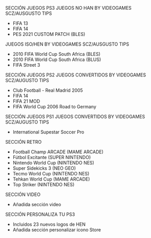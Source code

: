 SECCIÓN JUEGOS PS3
JUEGOS NO HAN BY VIDEOGAMES SCZ/AUSGUSTO TIPS
- FIFA 13
- FIFA 14
- PES 2021 CUSTOM PATCH (BLES)

JUEGOS ISO/HEN BY VIDEOGAMES SCZ/AUSGUSTO TIPS
- 2010 FIFA World Cup South Africa (BLES)
- 2010 FIFA World Cup South Africa (BLUS)
- FIFA Street 3

SECCIÓN JUEGOS PS2
JUEGOS CONVERTIDOS BY VIDEOGAMES SCZ/AUGUSTO TIPS
- Club Football - Real Madrid 2005
- FIFA 14
- FIFA 21 MOD
- FIFA World Cup 2006 Road to Germany

SECCIÓN JUEGOS PS1
JUEGOS CONVERTIDOS BY VIDEOGAMES SCZ/AUGUSTO TIPS
- International Supestar Soccer Pro

SECCIÓN RETRO
- Football Champ ARCADE (MAME ARCADE)
- Fútbol Excitante (SUPER NINTENDO)
- Nintendo World Cup (NINTENDO NES)
- Super Sidekicks 3 (NEO GEO)
- Tecmo World Cup (NINTENDO NES)
- Tehkan World Cup (MAME ARCADE)
- Top Striker (NINTENDO NES)

SECCIÓN VIDEO
- Añadida sección video 

SECCIÓN PERSONALIZA TU PS3
- Incluidos 23 nuevos logos de HEN
- Añadida sección personalizar icono Store



